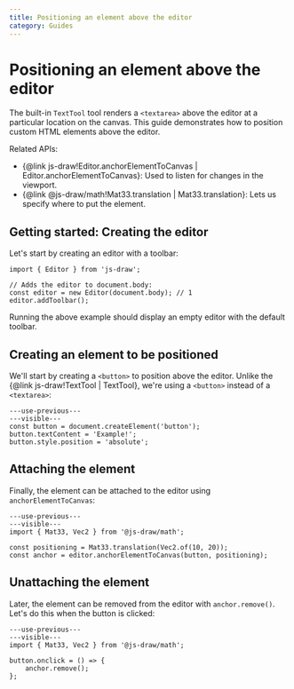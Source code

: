 ```yaml
---
title: Positioning an element above the editor
category: Guides
---
```


# Positioning an element above the editor

The built-in `TextTool` tool renders a `<textarea>` above the editor at a particular location on the canvas. This guide demonstrates how to position custom HTML elements above the editor.

Related APIs:

- {@link js-draw!Editor.anchorElementToCanvas | Editor.anchorElementToCanvas}: Used to listen for changes in the viewport.
- {@link @js-draw/math!Mat33.translation | Mat33.translation}: Lets us specify where to put the element.

## Getting started: Creating the editor

Let's start by creating an editor with a toolbar:

```ts,runnable
import { Editor } from 'js-draw';

// Adds the editor to document.body:
const editor = new Editor(document.body); // 1
editor.addToolbar();
```

Running the above example should display an empty editor with the default toolbar.

## Creating an element to be positioned

We'll start by creating a `<button>` to position above the editor. Unlike the {@link js-draw!TextTool | TextTool}, we're using a `<button>` instead of a `<textarea>`:

```ts,runnable
---use-previous---
---visible---
const button = document.createElement('button');
button.textContent = 'Example!';
button.style.position = 'absolute';
```

## Attaching the element

Finally, the element can be attached to the editor using `anchorElementToCanvas`:

```ts,runnable
---use-previous---
---visible---
import { Mat33, Vec2 } from '@js-draw/math';

const positioning = Mat33.translation(Vec2.of(10, 20));
const anchor = editor.anchorElementToCanvas(button, positioning);
```

## Unattaching the element

Later, the element can be removed from the editor with `anchor.remove()`. Let's do this when the button is clicked:

```ts,runnable
---use-previous---
---visible---
import { Mat33, Vec2 } from '@js-draw/math';

button.onclick = () => {
	anchor.remove();
};
```

